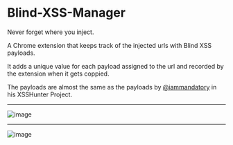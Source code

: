 # Blind-XSS-Manager
Never forget where you inject.

A Chrome extension that keeps track of the injected urls with Blind XSS payloads.

It adds a unique value for each payload assigned to the url and recorded by the extension when it gets coppied.

The payloads are almost the same as the payloads by [@iammandatory](https://twitter.com/iammandatory) in his XSSHunter Project.

****
  
![image](https://user-images.githubusercontent.com/11223632/209441622-1187dfe8-1023-4145-a71d-2f5a0177ed5a.png)
****
![image](https://user-images.githubusercontent.com/11223632/209441632-3b88e6a6-2395-4fd4-a003-adbd7fb563b1.png)

